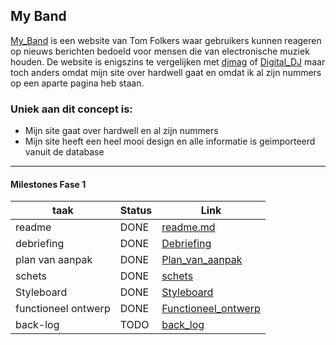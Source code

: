 ## My Band
[My_Band] is een website van Tom Folkers waar gebruikers kunnen reageren op nieuws berichten bedoeld voor mensen die van electronische muziek houden. De website is enigszins te vergelijken met [djmag] of [Digital_DJ] maar toch anders omdat mijn site over hardwell gaat en omdat ik al zijn nummers op een aparte pagina heb staan.

   [My_Band]: <http://volnion.nl/bewijzenmap/periode1.4/proj/opdracht2/public/>
   [djmag]: <https://djmag.nl>
   [Digital_DJ]: <https://www.digitaldjtips.com/category/news/latest/>
   
### Uniek aan dit concept is: 
 * Mijn site gaat over hardwell en al zijn nummers
 * Mijn site heeft een heel mooi design en alle informatie is geimporteerd vanuit de database

---
#### Milestones Fase 1
| taak  | Status | Link | 
| ------ |  ------ | ------ |
| readme                         | DONE |  [readme.md]            | 
| debriefing                     | DONE | [Debriefing]            |
| plan van aanpak                | DONE | [Plan_van_aanpak]       | 
| schets                         | DONE | [schets]                |
| Styleboard                     | DONE | [Styleboard]            | 
| functioneel ontwerp            | DONE | [Functioneel_ontwerp]   |
| back-log                       | TODO | [back_log]              | 

   [readme.md]: <https://github.com/tom075/My-Band-Project/blob/master/README.md>
   [Debriefing]: <https://github.com/tom075/My-Band-Project/blob/master/documentatie/Debriefing%20My%20Band.pdf>
   [Plan_van_aanpak]: <https://github.com/tom075/My-Band-Project/blob/master/documentatie/Plan%20van%20aanpak.pdf>
   [schets]: <https://rdz3e7.axshare.com>
   [Functioneel_ontwerp]: <https://rdz3e7.axshare.com>
   [back_log]: <http://www.google.nl>
   [Styleboard]: <https://github.com/tom075/My-Band-Project/blob/master/documentatie/styleboard.jpg>
